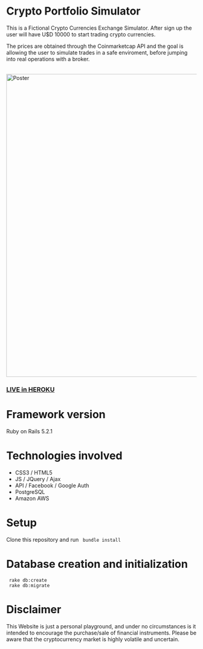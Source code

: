# Crypto Portfolio Simulator

<p> This is a Fictional Crypto Currencies Exchange Simulator. After sign up the user will have U$D 10000 to start trading crypto currencies. </p>
<p> The prices are obtained through the Coinmarketcap API and the goal is allowing the user to simulate trades in a safe enviroment, before jumping into real operations with a broker. </p>
</br>
<img src="https://s3.amazonaws.com/crypto-portfolio-simulator/uploads/image-heroku.png" alt="Poster" width="800" />
</br>
<h3> <a href="https://cryptosimulator.herokuapp.com" target="_blank">LIVE in HEROKU</a> </h3>

# Framework version
<p> Ruby on Rails 5.2.1 </p>

# Technologies involved

<ul>
	<li>
		CSS3 / HTML5
	</li>
	<li>
		JS / JQuery / Ajax
	</li>
	<li>
		API / Facebook / Google Auth
	</li>
	<li>
		PostgreSQL
	</li>
	<li>
		Amazon AWS 
	</li>
</ul>

# Setup 
<p> Clone this repository and run <code> bundle install </code></p> 

# Database creation and initialization 
 <code>  rake db:create </code>  
 <code>  rake db:migrate </code>

# Disclaimer
This Website is just a personal playground, and under no circumstances is it intended to encourage the purchase/sale of financial instruments. Please be aware that the cryptocurrency market is highly volatile and uncertain.
